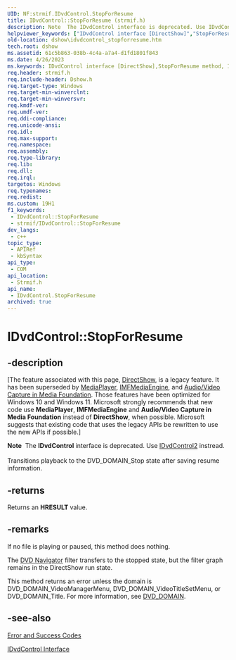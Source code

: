 ```yaml
---
UID: NF:strmif.IDvdControl.StopForResume
title: IDvdControl::StopForResume (strmif.h)
description: Note  The IDvdControl interface is deprecated. Use IDvdControl2 instread. Transitions playback to the DVD_DOMAIN_Stop state after saving resume information.
helpviewer_keywords: ["IDvdControl interface [DirectShow]","StopForResume method","IDvdControl.StopForResume","IDvdControl::StopForResume","IDvdControlStopForResume","StopForResume","StopForResume method [DirectShow]","StopForResume method [DirectShow]","IDvdControl interface","dshow.idvdcontrol_stopforresume","strmif/IDvdControl::StopForResume"]
old-location: dshow\idvdcontrol_stopforresume.htm
tech.root: dshow
ms.assetid: 61c5b863-038b-4c4a-a7a4-d1fd1801f843
ms.date: 4/26/2023
ms.keywords: IDvdControl interface [DirectShow],StopForResume method, IDvdControl.StopForResume, IDvdControl::StopForResume, IDvdControlStopForResume, StopForResume, StopForResume method [DirectShow], StopForResume method [DirectShow],IDvdControl interface, dshow.idvdcontrol_stopforresume, strmif/IDvdControl::StopForResume
req.header: strmif.h
req.include-header: Dshow.h
req.target-type: Windows
req.target-min-winverclnt: 
req.target-min-winversvr: 
req.kmdf-ver: 
req.umdf-ver: 
req.ddi-compliance: 
req.unicode-ansi: 
req.idl: 
req.max-support: 
req.namespace: 
req.assembly: 
req.type-library: 
req.lib: 
req.dll: 
req.irql: 
targetos: Windows
req.typenames: 
req.redist: 
ms.custom: 19H1
f1_keywords:
 - IDvdControl::StopForResume
 - strmif/IDvdControl::StopForResume
dev_langs:
 - c++
topic_type:
 - APIRef
 - kbSyntax
api_type:
 - COM
api_location:
 - Strmif.h
api_name:
 - IDvdControl.StopForResume
archived: true
---
```


# IDvdControl::StopForResume


## -description

\[The feature associated with this page, [DirectShow](/windows/win32/directshow/directshow), is a legacy feature. It has been superseded by [MediaPlayer](/uwp/api/Windows.Media.Playback.MediaPlayer), [IMFMediaEngine](/windows/win32/api/mfmediaengine/nn-mfmediaengine-imfmediaengine), and [Audio/Video Capture in Media Foundation](/windows/win32/medfound/audio-video-capture-in-media-foundation). Those features have been optimized for Windows 10 and Windows 11. Microsoft strongly recommends that new code use **MediaPlayer**, **IMFMediaEngine** and **Audio/Video Capture in Media Foundation** instead of **DirectShow**, when possible. Microsoft suggests that existing code that uses the legacy APIs be rewritten to use the new APIs if possible.\]

<div class="alert"><b>Note</b>  The <b>IDvdControl</b> interface is deprecated. Use <a href="/windows/desktop/api/strmif/nn-strmif-idvdcontrol2">IDvdControl2</a> instread.</div>
<div> </div>
Transitions playback to the DVD_DOMAIN_Stop state after saving resume information.



## -returns

Returns an <b>HRESULT</b> value.

## -remarks

If no file is playing or paused, this method does nothing.

The <a href="/windows/desktop/DirectShow/dvd-navigator-filter">DVD Navigator</a> filter transfers to the stopped state, but the filter graph remains in the DirectShow run state.

This method returns an error unless the domain is DVD_DOMAIN_VideoManagerMenu, DVD_DOMAIN_VideoTitleSetMenu, or DVD_DOMAIN_Title. For more information, see <a href="/windows/desktop/api/strmif/ne-strmif-dvd_domain">DVD_DOMAIN</a>.

## -see-also

<a href="/windows/desktop/DirectShow/error-and-success-codes">Error and Success Codes</a>



<a href="/windows/desktop/api/strmif/nn-strmif-idvdcontrol">IDvdControl Interface</a>
